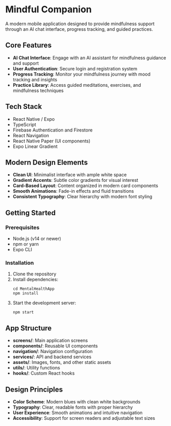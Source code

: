 # Mindful Companion

A modern mobile application designed to provide mindfulness support through an AI chat interface, progress tracking, and guided practices.

## Core Features

- **AI Chat Interface**: Engage with an AI assistant for mindfulness guidance and support
- **User Authentication**: Secure login and registration system
- **Progress Tracking**: Monitor your mindfulness journey with mood tracking and insights
- **Practice Library**: Access guided meditations, exercises, and mindfulness techniques

## Tech Stack

- React Native / Expo
- TypeScript
- Firebase Authentication and Firestore
- React Navigation
- React Native Paper (UI components)
- Expo Linear Gradient

## Modern Design Elements

- **Clean UI**: Minimalist interface with ample white space
- **Gradient Accents**: Subtle color gradients for visual interest
- **Card-Based Layout**: Content organized in modern card components
- **Smooth Animations**: Fade-in effects and fluid transitions
- **Consistent Typography**: Clear hierarchy with modern font styling

## Getting Started

### Prerequisites

- Node.js (v14 or newer)
- npm or yarn
- Expo CLI

### Installation

1. Clone the repository
2. Install dependencies:
   ```
   cd MentalHealthApp
   npm install
   ```
3. Start the development server:
   ```
   npm start
   ```

## App Structure

- **screens/**: Main application screens
- **components/**: Reusable UI components
- **navigation/**: Navigation configuration
- **services/**: API and backend services
- **assets/**: Images, fonts, and other static assets
- **utils/**: Utility functions
- **hooks/**: Custom React hooks

## Design Principles

- **Color Scheme**: Modern blues with clean white backgrounds
- **Typography**: Clear, readable fonts with proper hierarchy
- **User Experience**: Smooth animations and intuitive navigation
- **Accessibility**: Support for screen readers and adjustable text sizes 